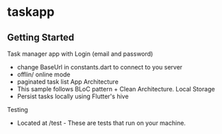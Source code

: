 # taskapp

## Getting Started

Task manager app with Login (email and password)

- change BaseUrl in constants.dart to connect to you server
- offlin/ online mode
- paginated task list
  App Architecture
- This sample follows BLoC pattern + Clean Architecture.
  Local Storage
- Persist tasks locally using Flutter's hive

Testing

- Located at /test - These are tests that run on your machine. 



